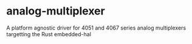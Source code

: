 # analog-multiplexer
A platform agnostic driver for 4051 and 4067 series analog multiplexers targetting the Rust embedded-hal
